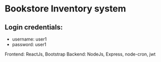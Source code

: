 # Bookstore Inventory system

## Login credentials: 
  * username: user1
  * password: user1
  
  
Frontend: ReactJs, Bootstrap
Backend: NodeJs, Express, node-cron, jwt

